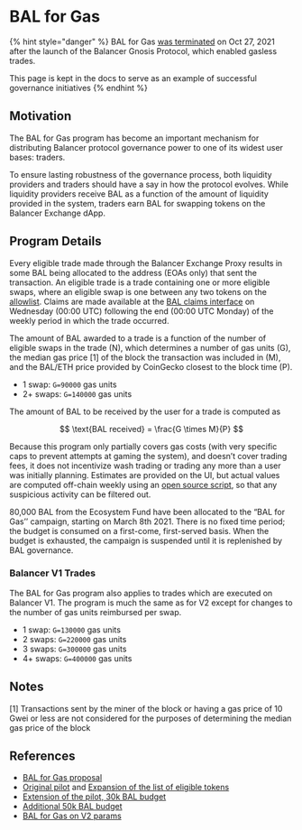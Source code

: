 # BAL for Gas

{% hint style="danger" %}
BAL for Gas [was terminated](https://vote.balancer.fi/#/proposal/QmWk3dgz5jGPGLuMfjAxhCBpFpCoFHJ6Ndshn7gQZbTo4J) on Oct 27, 2021 after the launch of the Balancer Gnosis Protocol, which enabled gasless trades.

This page is kept in the docs to serve as an example of successful governance initiatives
{% endhint %}

## Motivation

The BAL for Gas program has become an important mechanism for distributing Balancer protocol governance power to one of its widest user bases: traders.

To ensure lasting robustness of the governance process, both liquidity providers and traders should have a say in how the protocol evolves. While liquidity providers receive BAL as a function of the amount of liquidity provided in the system, traders earn BAL for swapping tokens on the Balancer Exchange dApp.

## Program Details

Every eligible trade made through the Balancer Exchange Proxy results in some BAL being allocated to the address (EOAs only) that sent the transaction. An eligible trade is a trade containing one or more eligible swaps, where an eligible swap is one between any two tokens on the [allowlist](https://github.com/balancer-labs/assets/blob/master/lists/eligible.json). Claims are made available at the [BAL claims interface](https://claim.balancer.finance/) on Wednesday (00:00 UTC) following the end (00:00 UTC Monday) of the weekly period in which the trade occurred.

The amount of BAL awarded to a trade is a function of the number of eligible swaps in the trade (N), which determines a number of gas units (G), the median gas price \[1] of the block the transaction was included in (M), and the BAL/ETH price provided by CoinGecko closest to the block time (P).

* 1 swap: `G=90000` gas units
* 2+ swaps: `G=140000` gas units

The amount of BAL to be received by the user for a trade is computed as

$$
\text{BAL received} = \frac{G \times M}{P}
$$

Because this program only partially covers gas costs (with very specific caps to prevent attempts at gaming the system), and doesn’t cover trading fees, it does not incentivize wash trading or trading any more than a user was initially planning. Estimates are provided on the UI, but actual values are computed off-chain weekly using an [open source script](https://github.com/balancer-labs/bal-mining-scripts/), so that any suspicious activity can be filtered out.

80,000 BAL from the Ecosystem Fund have been allocated to the “BAL for Gas’’ campaign, starting on March 8th 2021. There is no fixed time period; the budget is consumed on a first-come, first-served basis. When the budget is exhausted, the campaign is suspended until it is replenished by BAL governance.

### Balancer V1 Trades

The BAL for Gas program also applies to trades which are executed on Balancer V1. The program is much the same as for V2 except for changes to the number of gas units reimbursed per swap.

* 1 swap: `G=130000` gas units
* 2 swaps: `G=220000` gas units
* 3 swaps: `G=300000` gas units
* 4+ swaps: `G=400000` gas units

## Notes

\[1] Transactions sent by the miner of the block or having a gas price of 10 Gwei or less are not considered for the purposes of determining the median gas price of the block

## References

* [BAL for Gas proposal](https://forum.balancer.finance/t/proposal-bal-for-gas/1437)
* [Original pilot](https://forum.balancer.finance/t/proposal-balancer-exchange-gas-reimbursement/705) and [Expansion of the list of eligible tokens](https://forum.balancer.finance/t/proposal-expand-the-exchange-gas-reimbursement-to-all-whitelisted-tokens/799)
* [Extension of the pilot, 30k BAL budget](https://forum.balancer.finance/t/proposal-extend-the-exchange-gas-reimbursement-program-4-weeks/1121)
* [Additional 50k BAL budget](https://forum.balancer.fi/t/proposal-bal-for-gas-replenish-budget-w-50-000-bal/1695)
* [BAL for Gas on V2 params](https://forum.balancer.fi/t/proposal-bal-for-gas-on-balancer-v2/1861)

